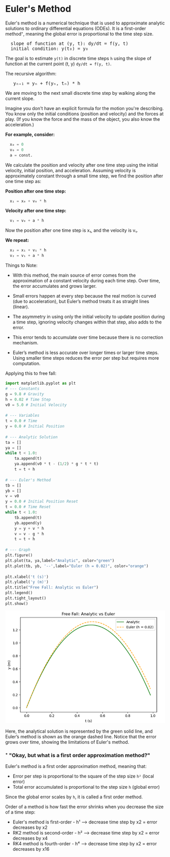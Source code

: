 # Euler's Method
Euler's method is a numerical technique that is used to approximate analytic solutions to ordinary differential equations (ODEs). It is a first-order method⁺, meaning the global error is proportional to the time step size.

<pre>
  slope of function at (y, t): dy/dt = f(y, t)
  initial condition: y(t₀) = y₀
</pre>
The goal is to estimate ```y(t)``` in discrete time steps ```h``` using the slope of function at the current point (t, y) ```dy/dt = f(y, t)```.

The recursive algorithm:
<pre>
   yₙ₊₁ = yₙ + f(yₙ, tₙ) * h
</pre>
We are moving to the next small discrete time step by walking along the current slope.

Imagine you don't have an explicit formula for the motion you're describing. You know only the initial conditions (position and velocity) and the forces at play. 
(If you know the force and the mass of the object, you also know the acceleration.)

**For example, consider:**
```python
  x₀ = 0
  v₀ = 0
  a = const.
```

We calculate the position and velocity after one time step using the initial velocity, initial position, and acceleration. Assuming velocity is approximately constant through a small time step, we find the position after one time step as:

**Position after one time step:**
```python
  x₁ = x₀ + v₀ * h
```

**Velocity after one time step:**
```python
  v₁ = v₀ + a * h
  ```

Now the position after one time step is x₁, and the velocity is v₁.

**We repeat:**
```python
  x₂ = x₁ + v₁ * h  
  v₂ = v₁ + a * h
```

Things to Note:
* With this method, the main source of error comes from the approximation of a constant velocity during each time step. Over time, the error accumulates and grows larger.

* Small errors happen at every step because the real motion is curved (due to acceleration), but Euler’s method treats it as straight lines (linear).

* The asymmetry in using only the initial velocity to update position during a time step, ignoring velocity changes within that step, also adds to the error.

* This error tends to accumulate over time because there is no correction mechanism.
  
* Euler’s method is less accurate over longer times or larger time steps. Using smaller time steps reduces the error per step but requires more computation.

Applying this to free fall:
```python
import matplotlib.pyplot as plt
# --- Constants
g = 9.8 # Gravity
h = 0.02 # Time Step
v0 = 5.0 # Initial Velocity

# --- Variables
t = 0.0 # Time
y = 0.0 # Initial Position

# --- Analytic Solution
ta = []
ya = []
while t < 1.0:
    ta.append(t)
    ya.append(v0 * t - (1/2) * g * t * t)
    t = t + h
    
# --- Euler's Method
tb = []
yb = []
v = v0
y = 0.0 # Initial Position Reset
t = 0.0 # Time Reset
while t < 1.0:
    tb.append(t)
    yb.append(y)
    y = y + v * h
    v = v - g * h
    t = t + h

# --- Graph
plt.figure()
plt.plot(ta, ya,label="Analytic", color="green")
plt.plot(tb, yb, '--',label="Euler (h = 0.02)", color="orange")

plt.xlabel('t (s)')
plt.ylabel('y (m)')
plt.title("Free Fall: Analytic vs Euler")
plt.legend()
plt.tight_layout()
plt.show()
```
![Description](images/eulers-method-projectile.png)

Here, the analytical solution is represented by the green solid line, and Euler’s method is shown as the orange dashed line. Notice that the error grows over time, showing the limitations of Euler's method.


### ⁺ "Okay, but what is a first order approximation method?"
Euler's method is a first order approximation method, meaning that:
* Error per step is proportional to the square of the step size ```h²``` (local error)
* Total error accumulated is proportional to the step size ```h``` (global error)

Since the global error scales by ```h```, it is called a first order method.

Order of a method is how fast the error shrinks when you decrease the size of a time step:
* Euler's method is first-order - h¹ --> decrease time step by x2 = error decreases by x2
* RK2 method is second-order - h² --> decrease time step by x2 = error decreases by x4
* RK4 method is fourth-order - h⁴ --> decrease time step by x2 = error decreases by x16
